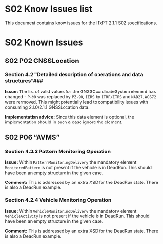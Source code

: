 # S02 Know Issues list #

This document contains know issues for the ITxPT 2.1.1 S02 specifications. 

# S02 Known Issues #

## S02 P02 GNSSLocation ##

### Section 4.2 "Detailed description of operations and data structures"###

**Issue:** The list of valid values for the GNSSCoordinateSystem element has changed - `P-90` was replaced by `PZ-90`, `IERS` by `ITRF/ITRS` and `NAD27`, `WGS72` were rermoved. This might potentially lead to compatibility issues with consuming 2.1.0/2.1.1 GNSSLocation data.

**Implementation advice:** Since this data element is optional, the implementation should in such a case ignore the element.


## S02 P06 “AVMS” ##

### Section 4.2.3 Pattern Monitoring Operation ###

**Issue:** Within `PatternMonitoringDelivery` the mandatory element `MonitoredPattern` is not present if the vehicle is in DeadRun. This should have been an empty structure in the given case.

**Comment:** This is addressed by an extra XSD for the DeadRun state. There is also a DeadRun example.

### Section 4.2.4 Vehicle Monitoring Operation ###

**Issue:** Within `VehicleMonitoringDelivery` the mandatory element `VehicleActivity` is not present if the vehicle is in DeadRun. This should have been an empty structure in the given case.

**Comment:** This is addressed by an extra XSD for the DeadRun state. There is also a DeadRun example.
